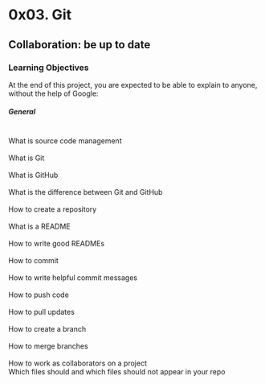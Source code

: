 <h1> 0x03. Git </h1>
<h2> Collaboration: be up to date </h2>

<h3> Learning Objectives </h3>                                                                                     
                                                                                                                   
<p> At the end of this project, you are expected to be able to explain to anyone, without the help of Google:      
                                                                                                                   
<h5> General </h5>                                                                                                 
                                                                                                                   
<br> What is source code management                                                                                
<br> What is Git                                                                                                   
<br> What is GitHub                                                                                                
<br> What is the difference between Git and GitHub                                                                 
<br> How to create a repository                                                                                    
<br> What is a README                                                                                              
<br> How to write good READMEs                                                                                     
<br> How to commit                                                                                                 
<br> How to write helpful commit messages                                                                          
<br> How to push code                                                                                              
<br> How to pull updates                                                                                           
<br> How to create a branch                                                                                        
<br> How to merge branches                                                                                         
<br> How to work as collaborators on a project
<br> Which files should and which files should not appear in your repo</p>
